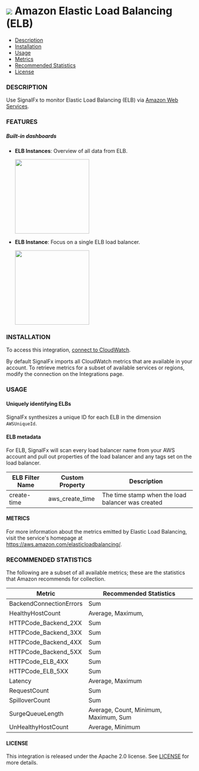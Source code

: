 # ![](./img/integration_awselb.png) Amazon Elastic Load Balancing (ELB)

- [Description](#description)
- [Installation](#installation)
- [Usage](#usage)
- [Metrics](#metrics)
- [Recommended Statistics](#recommended-statistics)
- [License](#license)

### DESCRIPTION

Use SignalFx to monitor Elastic Load Balancing (ELB) via [Amazon Web Services](https://github.com/signalfx/integrations/tree/master/aws)[](sfx_link:aws).

### FEATURES

##### Built-in dashboards

- **ELB Instances**: Overview of all data from ELB.

  [<img src='./img/dashboard_elb_instances.png' width=200px>](./img/dashboard_elb_instances.png)

- **ELB Instance**: Focus on a single ELB load balancer.

  [<img src='./img/dashboard_elb_instance.png' width=200px>](./img/dashboard_elb_instance.png)

### INSTALLATION

To access this integration, [connect to CloudWatch](https://github.com/signalfx/integrations/tree/master/aws)[](sfx_link:aws).

By default SignalFx imports all CloudWatch metrics that are available in your account. To retrieve metrics for a subset of available services or regions, modify the connection on the Integrations page.

### USAGE

#### Uniquely identifying ELBs

SignalFx synthesizes a unique ID for each ELB in the dimension `AWSUniqueId`.

#### ELB metadata

For ELB, SignalFx will scan every load balancer name from your AWS account and pull out properties of the load balancer and any tags set on the load balancer.

| ELB Filter Name |	Custom Property |	Description |
|-----------------|-----------------|-------------|
| create-time | aws\_create\_time | The time stamp when the load balancer was created |

#### METRICS

For more information about the metrics emitted by Elastic Load Balancing, visit the service's homepage at <a target="_blank" href="https://aws.amazon.com/elasticloadbalancing/">https://aws.amazon.com/elasticloadbalancing/</a>.

<!--- METRICS --->
### RECOMMENDED STATISTICS

The following are a subset of all available metrics; these are the statistics that Amazon recommends for collection.

| Metric                  | Recommended Statistics                |
| ----------------------- | ------------------------------------- |
| BackendConnectionErrors | Sum                                   |
| HealthyHostCount        | Average, Maximum,                     |
| HTTPCode_Backend_2XX    | Sum                                   |
| HTTPCode_Backend_3XX    | Sum                                   |
| HTTPCode_Backend_4XX    | Sum                                   |
| HTTPCode_Backend_5XX    | Sum                                   |
| HTTPCode_ELB_4XX        | Sum                                   |
| HTTPCode_ELB_5XX        | Sum                                   |
| Latency                 | Average, Maximum                      |
| RequestCount            | Sum                                   |
| SpilloverCount          | Sum                                   |
| SurgeQueueLength        | Average, Count, Minimum, Maximum, Sum |
| UnHealthyHostCount      | Average, Minimum                      |


#### LICENSE

This integration is released under the Apache 2.0 license. See [LICENSE](./LICENSE) for more details.

